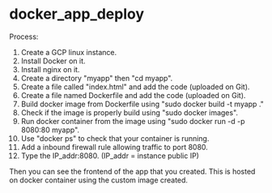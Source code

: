 # docker_app_deploy

Process:

 1. Create a GCP linux instance.
 2. Install Docker on it.
 3. Install nginx on it.
 4. Create a directory "myapp" then "cd myapp".
 5. Create a file called "index.html" and add the code (uploaded on Git).
 6. Create a file named Dockerfile and add the code (uploaded on Git).
 7. Build docker image from Dockerfile using "sudo docker build -t myapp ."
 8. Check if the image is properly build using "sudo docker images".
 9. Run docker container from the image using "sudo docker run -d -p 8080:80 myapp".
10. Use "docker ps" to check that your container is running.
11. Add a inbound firewall rule allowing traffic to port 8080.
12. Type the IP_addr:8080. (IP_addr = instance public IP)

Then you can see the frontend of the app that you created. This is hosted on docker container using the custom image created.
